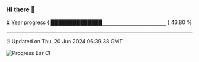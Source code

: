 ### Hi there 👋

⏳ Year progress { ██████████████▁▁▁▁▁▁▁▁▁▁▁▁▁▁▁▁ } 46.80 %

---

⏰ Updated on Thu, 20 Jun 2024 06:39:38 GMT

![Progress Bar CI](https://github.com/IshwaranRudhara/GIT-ACTION/workflows/Progress%20Bar%20CI/badge.svg)
